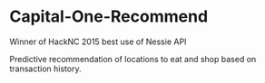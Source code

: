 # Capital-One-Recommend

Winner of HackNC 2015 best use of Nessie API

Predictive recommendation of locations to eat and shop based on transaction history.
